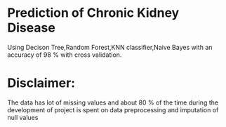 # Prediction of Chronic Kidney Disease 
Using Decison Tree,Random Forest,KNN classifier,Naive Bayes with an accuracy of 98 % with cross validation.
# Disclaimer:
The data has lot of missing values and about 80 % of the time during the development of project is spent on data preprocessing and imputation of null values
